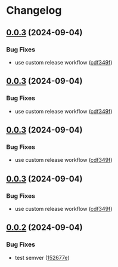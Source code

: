 # Changelog

## [0.0.3](https://github.com/DouglasNeuroInformatics/libstats/compare/v0.0.2...v0.0.3) (2024-09-04)

### Bug Fixes

- use custom release workflow ([cdf349f](https://github.com/DouglasNeuroInformatics/libstats/commit/cdf349f188241156ccdd22b8b64d7c234b711ea4))

## [0.0.3](https://github.com/DouglasNeuroInformatics/libstats/compare/v0.0.2...v0.0.3) (2024-09-04)

### Bug Fixes

- use custom release workflow ([cdf349f](https://github.com/DouglasNeuroInformatics/libstats/commit/cdf349f188241156ccdd22b8b64d7c234b711ea4))

## [0.0.3](https://github.com/DouglasNeuroInformatics/libstats/compare/v0.0.2...v0.0.3) (2024-09-04)

### Bug Fixes

- use custom release workflow ([cdf349f](https://github.com/DouglasNeuroInformatics/libstats/commit/cdf349f188241156ccdd22b8b64d7c234b711ea4))

## [0.0.3](https://github.com/DouglasNeuroInformatics/libstats/compare/v0.0.2...v0.0.3) (2024-09-04)

### Bug Fixes

- use custom release workflow ([cdf349f](https://github.com/DouglasNeuroInformatics/libstats/commit/cdf349f188241156ccdd22b8b64d7c234b711ea4))

## [0.0.2](https://github.com/DouglasNeuroInformatics/libstats/compare/v0.0.1...v0.0.2) (2024-09-04)

### Bug Fixes

- test semver ([152677e](https://github.com/DouglasNeuroInformatics/libstats/commit/152677e44ebb2f99a60373d2af5b83846928f3e6))
